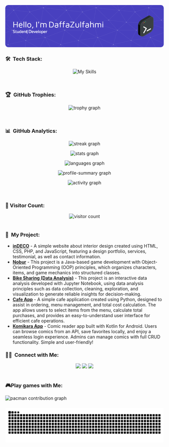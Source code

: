 ![Header](img/github-header.png)
<br>

### 🛠 &nbsp;Tech Stack:

<div align="center">

![My Skills](https://skillicons.dev/icons?i=html,css,bootstrap,js,typescript,py,php,java,go,nodejs,express,next,nest,laravel,kotlin,flutter,firebase,supabase,git,mysql,sqlite,postgres,figma,blender&theme=dark&perline=12)

</div><br>

### 🏆 &nbsp;GitHub Trophies:

<div align="center">

  <img src="https://github-profile-trophy.vercel.app?username=dzuura&theme=radical&rank=-UNKNOWN,-C,-?&column=-1&row=1&margin-w=8&margin-h=8" height="100" alt="trophy graph"  /><br />

</div><br>

### 📊 &nbsp;GitHub Analytics:

<div align="center">

  <img src="https://streak-stats.demolab.com?user=dzuura&theme=aura" alt="streak graph"  /><br />

  <img src="https://github-readme-stats.vercel.app/api?username=dzuura&show_icons=true&theme=aura&" height="150" alt="stats graph"  /><br />

  <img src="https://github-readme-stats.vercel.app/api/top-langs?username=dzuura&layout=compact&langs_count=6&theme=aura" height="148" alt="languages graph"  /><br />

  <img src="https://github-profile-summary-cards.vercel.app/api/cards/profile-details?username=dzuura&theme=aura" alt="profile-summary graph"/><br />

  <img src="https://github-readme-activity-graph.vercel.app/graph?username=dzuura&radius=16&theme=redical&area=true&area_color=7F3FBF&line=A277FF&title_color=61FFCA&color=61FFCA" height="300" alt="activity graph"  /><br />

</div><br>

###  🔢 Visitor Count:

<div align="center">
 <img src="https://profile-counter.glitch.me/dzuura/count.svg" alt="visitor count"/>
</div><br>

### 📁 &nbsp;My Project:

- **[inDECO](https://github.com/dzuura/interior-design-web)** - A simple website about interior design created using HTML, CSS, PHP, and JavaScript, featuring a design portfolio, services, testimonial, as well as contact information.
- **[Nobur](https://github.com/dzuura/Nobur-OOP-Project)** - This project is a Java-based game development with Object-Oriented Programming (OOP) principles, which organizes characters, items, and game mechanics into structured classes.
- **[Bike Sharing (Data Analysis)](https://github.com/dzuura/Bike-Sharing_Data-Analysis)** - This project is an interactive data analysis developed with Jupyter Notebook, using data analysis principles such as data collection, cleaning, exploration, and visualization to generate reliable insights for decision-making.
- **[Cafe App](https://github.com/dzuura/cafe-app)** - A simple cafe application created using Python, designed to assist in ordering, menu management, and total cost calculation. The app allows users to select items from the menu, calculate total purchases, and provides an easy-to-understand user interface for efficient cafe operations.
- **[Komikara App](https://github.com/dzuura/komikara-app)** - Comic reader app built with Kotlin for Android. Users can browse comics from an API, save favorites locally, and enjoy a seamless login experience. Admins can manage comics with full CRUD functionality. Simple and user-friendly!

### 🤝🏻 &nbsp;Connect with Me:

<div align="center">
  <a href="mailto:daffa3704@gmail.com"><img src="https://img.shields.io/badge/Gmail-D14836?style=flat&logo=gmail&logoColor=white) ![www.linkedin.com/in/daffa-zulfahmi-al-ahyar"/></a>
  <a href="www.linkedin.com/in/daffa-zulfahmi-al-ahyar"><img src="https://img.shields.io/badge/LinkedIn-0077B5?style=flat&logo=Linkedin&logoColor=white"/></a>
  <a href="https://www.instagram.com/dzuura_"><img src="https://img.shields.io/badge/Instagram-E4405F?style=flat&logo=Instagram&logoColor=white"/></a>
</div><br>

### 🎮Play games with Me:
<picture>
  <source media="(prefers-color-scheme: dark)" srcset="https://raw.githubusercontent.com/dzuura/dzuura/output/pacman-contribution-graph-dark.svg">
  <source media="(prefers-color-scheme: light)" srcset="https://raw.githubusercontent.com/dzuura/dzuura/output/pacman-contribution-graph.svg">
  <img alt="pacman contribution graph" src="https://raw.githubusercontent.com/dzuura/dzuura/output/pacman-contribution-graph.svg">
</picture>

###

<img src="https://raw.githubusercontent.com/dzuura/dzuura/output/snake.svg" alt="Snake animation" />

###